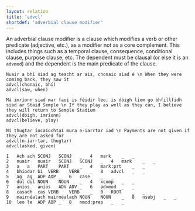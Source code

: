 ```yaml
---
layout: relation
title: 'advcl'
shortdef: 'adverbial clause modifier'
---
```


An adverbial clause modifier is a clause which modifies a verb or other predicate (adjective, etc.), as a modifier not as a core complement. This includes things such as a temporal clause, consequence, conditional clause, purpose clause, etc. The dependent must be clausal (or else it is an `advmod`) and the dependent is the main predicate of the clause.

~~~ sdparse
Nuair a bhí siad ag teacht ar ais, chonaic siad é \n When they were coming back, they saw it
advcl(chonaic, bhí)
advcl(saw, when)
~~~


~~~ sdparse
Má imríonn siad mar faoi is féidir leo, is dóigh liom go bhfillfidh siad ar Staid Semple \n If they play as well as they can, I believe they will return to Semple Stadium
advcl(dóigh, imríonn)
advcl(believe, play)
~~~

~~~ sdparse
Ní thugtar íocaíochtaí mura n-iarrtar iad \n Payments are not given if they are not asked for
advcl(n-iarrtar, thugtar)
advcl(asked, given)
~~~



~~~ conllx
1	Ach	ach	SCONJ	SCONJ	_	4	mark	_	_
2	nuair	nuair	SCONJ	SCONJ	_	4	mark	_	_
3	a	a	PART	PART	_	4	mark:prt	_	_
4	bhíodar	bí	VERB	VERB	_	8	advcl	_	_
5	ag	ag	ADP	ADP	_	6	case	_	_
6	dul	dul	NOUN	NOUN	_	4	xcomp	_	_
7	aníos	aníos	ADV	ADV	_	6	advmod	_	_
8	casadh	cas	VERB	VERB	_	0	ROOT	_	_
9	mairnéalach	mairnéalach	NOUN	NOUN	_	8	nsubj	_	_
10	leo	le	ADP	ADP	_	8	nmod:prep	_	_
~~~
